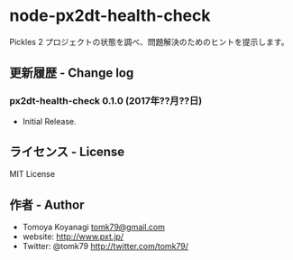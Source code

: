 # node-px2dt-health-check
Pickles 2 プロジェクトの状態を調べ、問題解決のためのヒントを提示します。


## 更新履歴 - Change log

### px2dt-health-check 0.1.0 (2017年??月??日)

- Initial Release.


## ライセンス - License

MIT License


## 作者 - Author

- Tomoya Koyanagi <tomk79@gmail.com>
- website: <http://www.pxt.jp/>
- Twitter: @tomk79 <http://twitter.com/tomk79/>
